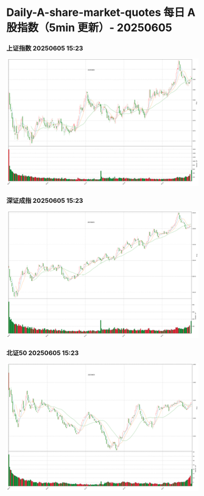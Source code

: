 
# Daily-A-share-market-quotes 每日 A 股指数（5min 更新）- 20250605

### 上证指数 20250605 15:23
![](./fig/2025/6/20250605-sh000001.png)

### 深证成指 20250605 15:23
![](./fig/2025/6/20250605-sz399001.png)

### 北证50 20250605 15:23
![](./fig/2025/6/20250605-bj899050.png)

